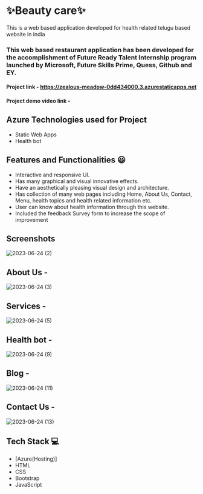 # ✨Beauty care✨

This is a web based application developed for health related telugu based website in india

### This web based restaurant application has been developed for the accomplishment of Future Ready Talent Internship program launched by Microsoft, Future Skills Prime, Quess, Github and EY.
#### Project link - https://zealous-meadow-0dd434000.3.azurestaticapps.net

#### Project demo video link -

## Azure Technologies used for Project
- Static Web Apps
- Health bot
## Features and Functionalities 😃

- Interactive and responsive UI.
- Has many graphical and visual innovative effects.
- Have an aesthetically pleasing visual design and architecture.
- Has collection of many web pages including Home, About Us, Contact, Menu, health topics and health related information etc.
- User can know about health information through this website.
- Included the feedback Survey form to increase the scope of improvement
## Screenshots




   ![2023-06-24 (2)](https://github.com/Bhavaniii17/Project1/assets/119057686/ab0626e0-cd90-4f65-8706-36503c622620)


## About Us -



![2023-06-24 (3)](https://github.com/Bhavaniii17/Project1/assets/119057686/7f68c71b-0b01-4c18-b006-9b9473ffc3bc)



## Services -


![2023-06-24 (5)](https://github.com/Bhavaniii17/Project1/assets/119057686/7b87185f-3f73-4775-9c37-ea6d2d874ccd)


## Health bot -


![2023-06-24 (9)](https://github.com/Bhavaniii17/Project1/assets/119057686/0cd61447-ccb9-428f-8316-372c307cd066)


## Blog -


![2023-06-24 (11)](https://github.com/Bhavaniii17/Project1/assets/119057686/ee644399-0a15-4a52-a4fb-e89dccbdde51)


## Contact Us -


![2023-06-24 (13)](https://github.com/Bhavaniii17/Project1/assets/119057686/09d2b0a9-6f45-47c5-8c87-3c7872eca5e2)


## Tech Stack 💻

- [Azure(Hosting)]
- HTML
- CSS
- Bootstrap
- JavaScript

